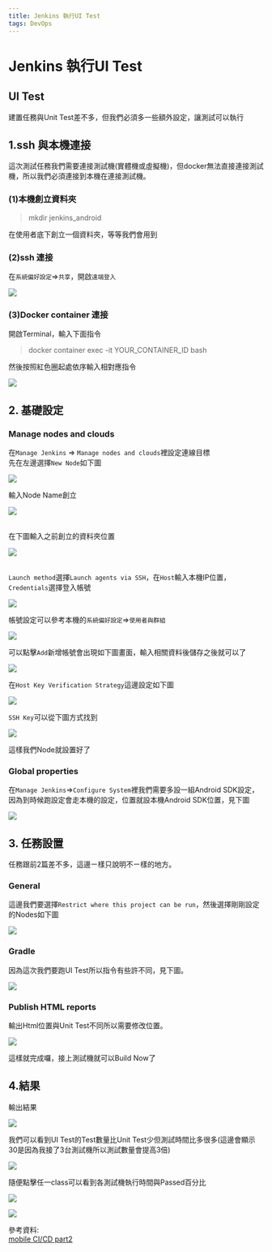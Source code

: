 ```yaml
---
title: Jenkins 執行UI Test
tags: DevOps
---
```


# Jenkins 執行UI Test

## UI Test

建置任務與Unit Test差不多，但我們必須多一些額外設定，讓測試可以執行

## 1.ssh 與本機連接

這次測試任務我們需要連接測試機(實體機或虛擬機)，但docker無法直接連接測試機，所以我們必須連接到本機在連接測試機。

### (1)本機創立資料夾

> mkdir jenkins\_android

在使用者底下創立一個資料夾，等等我們會用到

### (2)ssh 連接

在`系統偏好設定`=>`共享`，開啟`遠端登入`

![](https://i.imgur.com/hkwMXHR.png)

### (3)Docker container 連接

開啟Terminal，輸入下面指令

> docker container exec -it YOUR\_CONTAINER\_ID bash

然後按照紅色圈起處依序輸入相對應指令

![](https://i.imgur.com/cUB2m3x.png)

## 2. 基礎設定

### Manage nodes and clouds

在`Manage Jenkins` => `Manage nodes and clouds`裡設定連線目標\
先在左邊選擇`New Node`如下圖

![](https://i.imgur.com/L7O6NPm.png)

輸入Node Name創立

![](https://i.imgur.com/8E689LZ.png)

\
在下圖輸入之前創立的資料夾位置

![](https://i.imgur.com/ImeuTeP.png)

\
`Launch method`選擇`Launch agents via SSH`，在`Host`輸入本機IP位置，`Credentials`選擇登入帳號

![](https://i.imgur.com/M0yAdkw.png)

帳號設定可以參考本機的`系統偏好設定`=>`使用者與群組`

![](https://i.imgur.com/IvD6Stu.png)

可以點擊`Add`新增帳號會出現如下圖畫面，輸入相關資料後儲存之後就可以了

![](https://i.imgur.com/8tkSaKP.png)

在`Host Key Verification Strategy`這邊設定如下圖

![](https://i.imgur.com/fk8IGJ5.png)

`SSH Key`可以從下圖方式找到

![](https://i.imgur.com/5uuKpBp.png)

這樣我們Node就設置好了

### Global properties

在`Manage Jenkins`=>`Configure System`裡我們需要多設一組Android SDK設定，因為到時候跑設定會走本機的設定，位置就設本機Android SDK位置，見下圖

![](https://i.imgur.com/naVbAFe.png)

## 3. 任務設置

任務跟前2篇差不多，這邊ㄧ樣只說明不ㄧ樣的地方。

### General

這邊我們要選擇`Restrict where this project can be run`，然後選擇剛剛設定的Nodes如下圖

![](https://i.imgur.com/T1ikmxf.png)

### Gradle

因為這次我們要跑UI Test所以指令有些許不同，見下圖。

![](https://i.imgur.com/cN4Nh9J.png)

### Publish HTML reports

輸出Html位置與Unit Test不同所以需要修改位置。

![](https://i.imgur.com/g8hmQyL.png)

這樣就完成囉，接上測試機就可以Build Now了

## 4.結果

輸出結果

![](https://i.imgur.com/93RGdV7.png)

我們可以看到UI Test的Test數量比Unit Test少但測試時間比多很多(這邊會顯示30是因為我接了3台測試機所以測試數量會提高3倍)

![](https://i.imgur.com/Wh80C5F.png)

隨便點擊任一class可以看到各測試機執行時間與Passed百分比

![](https://i.imgur.com/DOioUK9.png)

![](https://i.imgur.com/9BZSyHt.png)

參考資料: <br>
[mobile CI/CD part2](https://medium.com/@carlitosdroid/dockerized-jenkins-for-mobile-ci-cd-part-2-7725f80006b)
